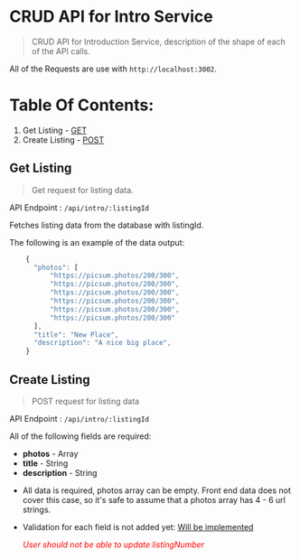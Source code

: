 # CRUD API for Intro Service

> CRUD API for Introduction Service, description of the shape of each of the API calls.

All of the Requests are use with `http://localhost:3002`.
# Table Of Contents:
1. Get Listing - [GET](#get-listing)
2. Create Listing - [POST](#create-listing)

## Get Listing

> Get request for listing data.

API Endpoint : `/api/intro/:listingId`

Fetches listing data from the database with listingId.

The following is an example of the data output:
```javascript
    {
      "photos": [
          "https://picsum.photos/200/300",
          "https://picsum.photos/200/300",
          "https://picsum.photos/200/300",
          "https://picsum.photos/200/300",
          "https://picsum.photos/200/300",
          "https://picsum.photos/200/300"
      ],
      "title": "New Place",
      "description": "A nice big place",
    }
```

## Create Listing

> POST request for listing data

API Endpoint : `/api/intro/:listingId`

All of the following fields are required:
* **photos** - Array
* **title** - String
* **description** - String

- All data is required, photos array can be empty. Front end data does not cover this case, so it's safe to assume that a photos array has 4 - 6 url strings.

- Validation for each field is not added yet: [Will be implemented](https://github.com/Epona-SDC/melvin-service/issues/6)

  <span style="color:red">*User should not be able to update listingNumber*</span>
